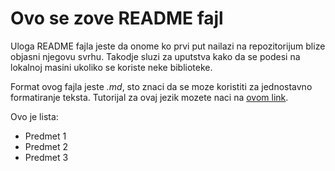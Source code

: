 # Ovo se zove README fajl

Uloga README fajla jeste da onome ko prvi put nailazi na repozitorijum blize objasni njegovu svrhu.
Takodje sluzi za uputstva kako da se podesi na lokalnoj masini ukoliko se koriste neke biblioteke.

Format ovog fajla jeste *.md*, sto znaci da se moze koristiti za jednostavno formatiranje teksta.
Tutorijal za ovaj jezik mozete naci na [ovom link](https://www.markdowntutorial.com/).

Ovo je lista:
  - Predmet 1
  - Predmet 2
  - Predmet 3
